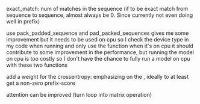 

exact_match: num of matches in the sequence 
(if to be exact match from sequence to sequence, almost always be 0. Since currently not even doing well in prefix)


use pack_padded_sequence and pad_packed_sequences gives me some improvement
but it needs to be used on cpu
so I check the device type in my code when running and only use the function when it's on cpu
it should contribute to some improvement in the performance, but running the model on cpu is too costly so I 
don't have the chance to fully run a model on cpu with these two functions

add a weight for the crossentropy: emphasizing on the <start token>, ideally to at least get a non-zero prefix-score

attention can be improved (turn loop into matrix operation)


